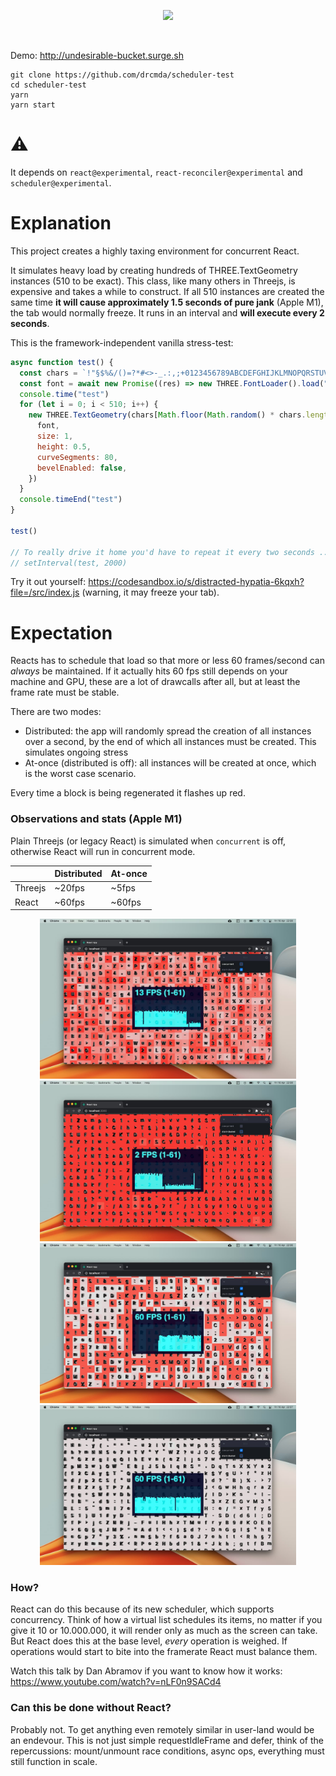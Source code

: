 <p align="center">
  <img width="400" src="https://i.imgur.com/FwFaeRp.png" />
</p>
<br />

Demo: http://undesirable-bucket.surge.sh

    git clone https://github.com/drcmda/scheduler-test
    cd scheduler-test
    yarn
    yarn start

# ⚠️

It depends on `react@experimental`, `react-reconciler@experimental` and `scheduler@experimental`.

# Explanation

This project creates a highly taxing environment for concurrent React.

It simulates heavy load by creating hundreds of THREE.TextGeometry instances (510 to be exact). This class, like many others in Threejs, is expensive and takes a while to construct. If all 510 instances are created the same time **it will cause approximately 1.5 seconds of pure jank** (Apple M1), the tab would normally freeze. It runs in an interval and **will execute every 2 seconds**. 

This is the framework-independent vanilla stress-test:

```jsx
async function test() {
  const chars = `!"§$%&/()=?*#<>-_.:,;+0123456789ABCDEFGHIJKLMNOPQRSTUVWXYZabcdefghijklmnopqrstuvwxyz`
  const font = await new Promise((res) => new THREE.FontLoader().load("https://raw.githubusercontent.com/drcmda/scheduler-test/master/public/Inter%20UI_Bold.json", res))
  console.time("test")
  for (let i = 0; i < 510; i++) {
    new THREE.TextGeometry(chars[Math.floor(Math.random() * chars.length)], {
      font,
      size: 1,
      height: 0.5,
      curveSegments: 80,
      bevelEnabled: false,
    })
  }
  console.timeEnd("test")
}

test()

// To really drive it home you'd have to repeat it every two seconds ...
// setInterval(test, 2000)
```

Try it out yourself: https://codesandbox.io/s/distracted-hypatia-6kqxh?file=/src/index.js (warning, it may freeze your tab).

# Expectation

Reacts has to schedule that load so that more or less 60 frames/second can _always_ be maintained. If it actually hits 60 fps still depends on your machine and GPU, these are a lot of drawcalls after all, but at least the frame rate must be stable.

There are two modes:

- Distributed: the app will randomly spread the creation of all instances over a second, by the end of which all instances must be created. This simulates ongoing stress
- At-once (distributed is off): all instances will be created at once, which is the worst case scenario.

Every time a block is being regenerated it flashes up red.

### Observations and stats (Apple M1)

Plain Threejs (or legacy React) is simulated when `concurrent` is off, otherwise React will run in concurrent mode.

|         | Distributed | At-once |
| ------- | ----------- | ------- |
| Threejs | ~20fps      | ~5fps   |
| React   | ~60fps      | ~60fps  |

<p align="center">
<img src="/assets/three-distributed.jpg" width="410"><img src="/assets/three-at-once.jpg" width="410">
<img src="/assets/react-distributed.jpg" width="410"><img src="/assets/react-at-once.jpg" width="410">
</p>

### How?

React can do this because of its new scheduler, which supports concurrency. Think of how a virtual list schedules its items, no matter if you give it 10 or 10.000.000, it will render only as much as the screen can take. But React does this at the base level, _every_ operation is weighed. If operations would start to bite into the framerate React must balance them.

Watch this talk by Dan Abramov if you want to know how it works: https://www.youtube.com/watch?v=nLF0n9SACd4

### Can this be done without React?

Probably not. To get anything even remotely similar in user-land would be an endevour. This is not just simple requestIdleFrame and defer, think of the repercussions: mount/unmount race conditions, async ops, everything must still function in scale.
